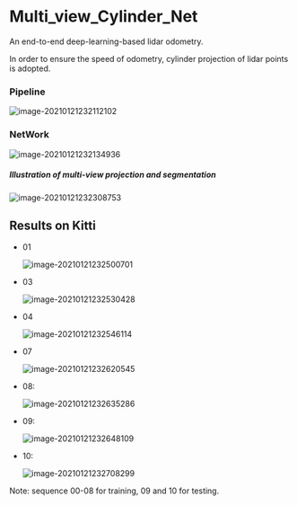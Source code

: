 # Multi_view_Cylinder_Net

An end-to-end deep-learning-based lidar odometry.

In order to ensure the speed of odometry, cylinder projection of  lidar points is adopted. 

### Pipeline

![image-20210121232112102](C:\Users\phy12321\AppData\Roaming\Typora\typora-user-images\image-20210121232112102.png)

### NetWork

![image-20210121232134936](C:\Users\phy12321\AppData\Roaming\Typora\typora-user-images\image-20210121232134936.png)

##### Illustration of multi-view projection and segmentation

![image-20210121232308753](C:\Users\phy12321\AppData\Roaming\Typora\typora-user-images\image-20210121232308753.png)

## Results on Kitti

* 01

  ![image-20210121232500701](C:\Users\phy12321\AppData\Roaming\Typora\typora-user-images\image-20210121232500701.png)

* 03

  ![image-20210121232530428](C:\Users\phy12321\AppData\Roaming\Typora\typora-user-images\image-20210121232530428.png)

* 04

  ![image-20210121232546114](C:\Users\phy12321\AppData\Roaming\Typora\typora-user-images\image-20210121232546114.png)

* 07

  ![image-20210121232620545](C:\Users\phy12321\AppData\Roaming\Typora\typora-user-images\image-20210121232620545.png)

* 08:

  ![image-20210121232635286](C:\Users\phy12321\AppData\Roaming\Typora\typora-user-images\image-20210121232635286.png)

* 09:

  ![image-20210121232648109](C:\Users\phy12321\AppData\Roaming\Typora\typora-user-images\image-20210121232648109.png)

* 10:

  ![image-20210121232708299](C:\Users\phy12321\AppData\Roaming\Typora\typora-user-images\image-20210121232708299.png)

Note: sequence 00-08 for training, 09 and 10 for testing.

 